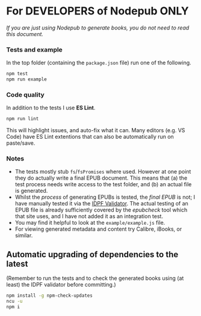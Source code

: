 # For DEVELOPERS of Nodepub ONLY

*If you are just using Nodepub to generate books, you do not need to read this document.*

### Tests and example

In the top folder (containing the `package.json` file) run one of the following.

``` javascript
npm test
npm run example
```

### Code quality

In addition to the tests I use **ES Lint**.

``` javascript
npm run lint
```

This will highlight issues, and auto-fix what it can.
Many editors (e.g. VS Code) have ES Lint extentions that can also be automatically run on paste/save.

### Notes

* The tests mostly stub `fs`/`fsPromises` where used. However at one point they do actually write a final EPUB document. This means that (a) the test process needs write access to the test folder, and (b) an actual file is generated.
* Whilst the *process* of generating EPUBs is tested, the *final EPUB* is not; I have manually tested it via the [IDPF Validator](http://validator.idpf.org/). The actual testing of an EPUB file is already sufficiently covered by the *epubcheck* tool which that site uses, and I have not added it as an integration test.
* You may find it helpful to look at the `example/example.js` file.
* For viewing generated metadata and content try Calibre, iBooks, or similar.

## Automatic upgrading of dependencies to the latest

(Remember to run the tests and to check the generated books using (at least) the IDPF validator before committing.)

``` sh
npm install -g npm-check-updates
ncu -u
npm i
```
